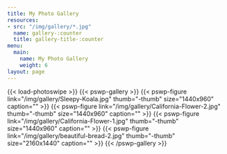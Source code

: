 ```yaml
---
title: My Photo Gallery
resources:
- src: "/img/gallery/*.jpg"
  name: gallery-:counter
  title: gallery-title-:counter
menu:
  main:
    name: My Photo Gallery
    weight: 6
layout: page
---
```


{{< load-photoswipe >}}
{{< pswp-gallery >}}
  {{< pswp-figure link="/img/gallery/Sleepy-Koala.jpg" thumb="-thumb"
                  size="1440x960"
                  caption="" >}}
  {{< pswp-figure link="/img/gallery/California-Flower-2.jpg" thumb="-thumb"
                  size="1440x960"
                  caption="" >}}
  {{< pswp-figure link="/img/gallery/California-Flower-1.jpg" thumb="-thumb"
                  size="1440x960"
                  caption="" >}}
  {{< pswp-figure link="/img/gallery/beautiful-bread-2.jpg" thumb="-thumb"
                  size="2160x1440"
                  caption="" >}}
{{< /pswp-gallery >}}

